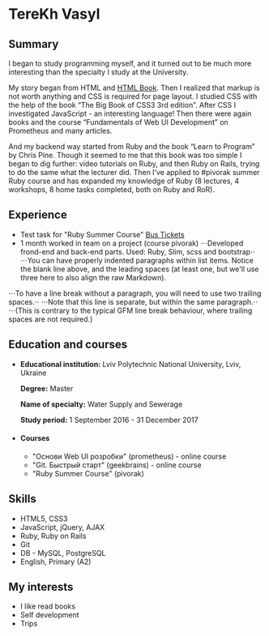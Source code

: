 # TereKh Vasyl

## Summary
I began to study programming myself, and it turned out to be much more interesting than the specialty I study at the University.

My story began from HTML and [HTML Book](http://htmlbook.ru/). Then I realized that markup is not worth anything and CSS is required for page layout. I studied CSS with the help of the book “The Big Book of CSS3 3rd edition”. After CSS I investigated JavaScript - an interesting language! Then there were again books and the course “Fundamentals of Web UI Development” on Prometheus and many articles.

And my backend way started from Ruby and the book “Learn to Program” by Chris Pine. Though it seemed to me that this book was too simple I began to dig further: video tutorials on Ruby, and then Ruby on Rails, trying to do the same what the lecturer did.  Then I’ve applied to #pivorak summer Ruby course and has expanded my knowledge of Ruby (8 lectures, 4 workshops, 8 home tasks completed, both on Ruby and RoR).

## Experience
* Test task for "Ruby Summer Course" [Bus Tickets](https://github.com/Vasyl78/busticket)
*
  1 month worked in team on a project (course pivorak)
  ⋅⋅⋅Developed frond-end and back-end parts. Used: Ruby, Slim, scss and bootstrap⋅⋅
  ⋅⋅⋅You can have properly indented paragraphs within list items. Notice the blank line above, and the leading spaces (at least one, but we'll use three here to also align the raw Markdown).

⋅⋅⋅To have a line break without a paragraph, you will need to use two trailing spaces.⋅⋅
⋅⋅⋅Note that this line is separate, but within the same paragraph.⋅⋅
⋅⋅⋅(This is contrary to the typical GFM line break behaviour, where trailing spaces are not required.)

## Education and courses
*
  **Educational institution:** Lviv Polytechnic National University, Lviv, Ukraine

  **Degree:** Master

  **Name of specialty:** Water Supply and Sewerage

  **Study period:** 1 September  2016 - 31 December 2017
* #### Courses 
  * "Основи Web UI розробки" (prometheus) - online course
  * "Git. Быстрый старт" (geekbrains) - online course
  * "Ruby Summer Course" (pivorak)

## Skills
* HTML5, CSS3
* JavaScript, jQuery, AJAX
* Ruby, Ruby on Rails
* Git
* DB - MySQL, PostgreSQL
* English, Primary (A2)

## My interests
* I like read books
* Self development
* Trips

